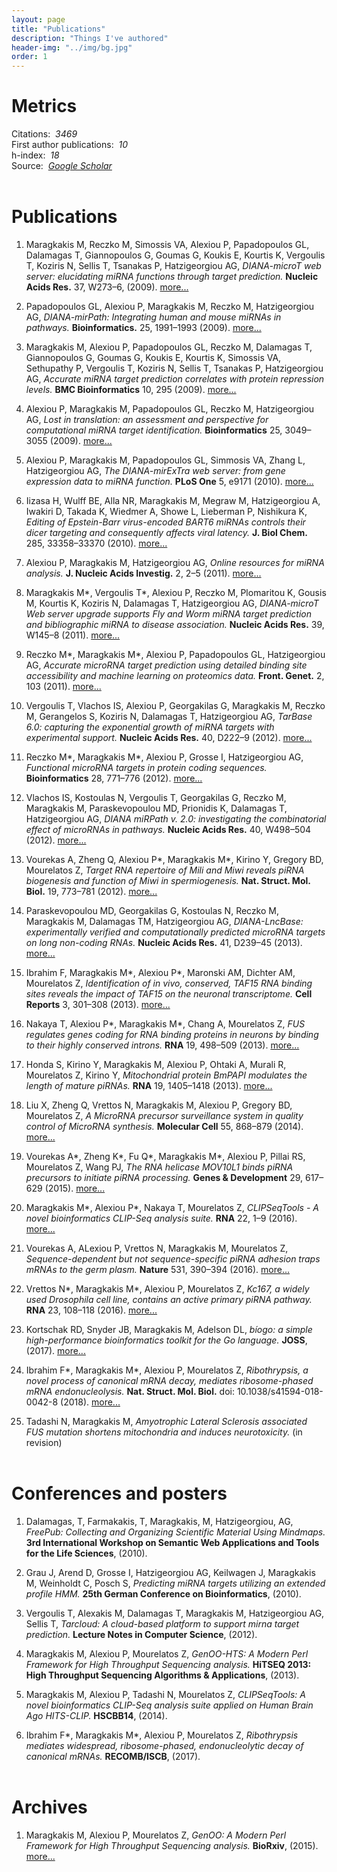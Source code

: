 ```yaml
---
layout: page
title: "Publications"
description: "Things I've authored"
header-img: "../img/bg.jpg"
order: 1
---
```


# Metrics
Citations: &nbsp;*3469*  
First author publications: &nbsp;*10*  
h-index: &nbsp;*18*   
Source: &nbsp;*[Google Scholar](https://scholar.google.com/citations?user=F3yZjVMAAAAJ)*
<br><br>

# Publications
1.  Maragkakis M, Reczko M, Simossis VA, Alexiou P, Papadopoulos GL, Dalamagas
T, Giannopoulos G, Goumas G, Koukis E, Kourtis K, Vergoulis T, Koziris N,
Sellis T, Tsanakas P, Hatzigeorgiou AG, *DIANA-microT web server: elucidating
miRNA functions through target prediction.* **Nucleic Acids Res.** 37,
W273–6, (2009).
[more...](http://nar.oxfordjournals.org/content/37/suppl_2/W273.abstract)

1.  Papadopoulos GL, Alexiou P, Maragkakis M, Reczko M, Hatzigeorgiou AG,
*DIANA-mirPath: Integrating human and mouse miRNAs in pathways.*
**Bioinformatics.** 25, 1991–1993 (2009).
[more...](http://bioinformatics.oxfordjournals.org/content/25/15/1991.abstract)

1.  Maragkakis M, Alexiou P, Papadopoulos GL, Reczko M, Dalamagas T,
Giannopoulos G, Goumas G, Koukis E, Kourtis K, Simossis VA, Sethupathy P,
Vergoulis T, Koziris N, Sellis T, Tsanakas P, Hatzigeorgiou AG, *Accurate
miRNA target prediction correlates with protein repression levels.* **BMC
Bioinformatics** 10, 295 (2009).
[more...](http://bmcbioinformatics.biomedcentral.com/articles/10.1186/1471-2105-10-295)

1.  Alexiou P, Maragkakis M, Papadopoulos GL, Reczko M, Hatzigeorgiou AG,
*Lost in translation: an assessment and perspective for computational miRNA
target identification.* **Bioinformatics** 25, 3049–3055 (2009).
[more...](http://bioinformatics.oxfordjournals.org/content/25/23/3049.abstract)

1.  Alexiou P, Maragkakis M, Papadopoulos GL, Simmosis VA, Zhang L,
Hatzigeorgiou AG, *The DIANA-mirExTra web server: from gene expression data
to miRNA function.* **PLoS One** 5, e9171 (2010).
[more...](http://journals.plos.org/plosone/article?id=10.1371/journal.pone.0009171)

1.  Iizasa H, Wulff BE, Alla NR, Maragkakis M, Megraw M, Hatzigeorgiou A,
Iwakiri D, Takada K, Wiedmer A, Showe L, Lieberman P, Nishikura K, *Editing
of Epstein-Barr virus-encoded BART6 miRNAs controls their dicer targeting and
consequently affects viral latency.* **J. Biol Chem.** 285, 33358–33370 (2010).
[more...](http://www.jbc.org/content/285/43/33358.abstract)

1.  Alexiou P, Maragkakis M, Hatzigeorgiou AG, *Online resources for miRNA
analysis.* **J. Nucleic Acids Investig.** 2, 2–5 (2011).
[more...](http://www.pagepress.org/journals/index.php/jnai/article/view/jnai.2011.e4)

1.  Maragkakis M\*, Vergoulis T\*, Alexiou P, Reczko M, Plomaritou K, Gousis M,
Kourtis K, Koziris N, Dalamagas T, Hatzigeorgiou AG, *DIANA-microT Web server
upgrade supports Fly and Worm miRNA target prediction and bibliographic miRNA
to disease association.* **Nucleic Acids Res.** 39, W145–8 (2011).
[more...](http://nar.oxfordjournals.org/content/39/suppl_2/W145.abstract)

1.  Reczko M\*, Maragkakis M\*, Alexiou P, Papadopoulos GL, Hatzigeorgiou AG,
*Accurate microRNA target prediction using detailed binding site accessibility
and machine learning on proteomics data.* **Front. Genet.** 2, 103 (2011).
[more...](http://journal.frontiersin.org/article/10.3389/fgene.2011.00103/abstract)

1.  Vergoulis T, Vlachos IS, Alexiou P, Georgakilas G, Maragkakis M, Reczko M,
Gerangelos S, Koziris N, Dalamagas T, Hatzigeorgiou AG, *TarBase 6.0:
capturing the exponential growth of miRNA targets with experimental support.*
**Nucleic Acids Res.** 40, D222–9 (2012).
[more...](http://nar.oxfordjournals.org/content/40/D1/D222.abstract)

1.  Reczko M\*, Maragkakis M\*, Alexiou P, Grosse I, Hatzigeorgiou AG,
*Functional microRNA targets in protein coding sequences.* **Bioinformatics**
28, 771–776 (2012).
[more...](http://bioinformatics.oxfordjournals.org/content/28/6/771.abstract)

1.  Vlachos IS, Kostoulas N, Vergoulis T, Georgakilas G, Reczko M, Maragkakis
M, Paraskevopoulou MD, Prionidis K, Dalamagas T, Hatzigeorgiou AG, *DIANA
miRPath v. 2.0: investigating the combinatorial effect of microRNAs in
pathways.* **Nucleic Acids Res.** 40, W498–504 (2012).
[more...](http://nar.oxfordjournals.org/content/40/W1/W498.abstract)

1.  Vourekas A, Zheng Q, Alexiou P\*, Maragkakis M\*, Kirino Y, Gregory BD,
Mourelatos Z, *Target RNA repertoire of Mili and Miwi reveals piRNA biogenesis
and function of Miwi in spermiogenesis.* **Nat. Struct. Mol. Biol.** 19,
773–781 (2012).
[more...](http://www.nature.com/nsmb/journal/v19/n8/full/nsmb.2347.html)

1.  Paraskevopoulou MD, Georgakilas G, Kostoulas N, Reczko M, Maragkakis M,
Dalamagas TM, Hatzigeorgiou AG, *DIANA-LncBase: experimentally verified and
computationally predicted microRNA targets on long non-coding RNAs.* **Nucleic
Acids Res.** 41, D239–45 (2013).
[more...](http://nar.oxfordjournals.org/content/41/D1/D239.abstract)

1.  Ibrahim F, Maragkakis M\*, Alexiou P\*, Maronski AM, Dichter AM,
Mourelatos Z, *Identification of in vivo, conserved, TAF15 RNA binding sites
reveals the impact of TAF15 on the neuronal transcriptome.* **Cell Reports**
3, 301–308 (2013).
[more...](http://www.cell.com/cell-reports/abstract/S2211-1247(13)00028-4)

1.  Nakaya T, Alexiou P\*, Maragkakis M\*, Chang A, Mourelatos Z, *FUS regulates
genes coding for RNA binding proteins in neurons by binding to their highly
conserved introns.* **RNA** 19, 498–509 (2013).
[more...](http://rnajournal.cshlp.org/content/19/4/498.abstract)

1.  Honda S, Kirino Y, Maragkakis M, Alexiou P, Ohtaki A, Murali R, Mourelatos
Z, Kirino Y, *Mitochondrial protein BmPAPI modulates the length of mature
piRNAs.* **RNA** 19, 1405–1418 (2013).
[more...](http://rnajournal.cshlp.org/content/19/10/1405.abstract)

1.  Liu X, Zheng Q, Vrettos N, Maragkakis M, Alexiou P, Gregory BD, Mourelatos
Z, *A MicroRNA precursor surveillance system in quality control of MicroRNA
synthesis.* **Molecular Cell** 55, 868–879 (2014).
[more...](http://www.cell.com/molecular-cell/abstract/S1097-2765(14)00610-8)

1.  Vourekas A\*, Zheng K\*, Fu Q\*, Maragkakis M\*, Alexiou P, Pillai RS,
Mourelatos Z, Wang PJ, *The RNA helicase MOV10L1 binds piRNA precursors to
initiate piRNA processing.* **Genes & Development** 29, 617–629 (2015).
[more...](http://genesdev.cshlp.org/content/early/2015/03/10/gad.254631.114)

1.  Maragkakis M\*, Alexiou P\*, Nakaya T, Mourelatos Z, *CLIPSeqTools - A novel
bioinformatics CLIP-Seq analysis suite.* **RNA** 22, 1–9 (2016).
[more...](http://rnajournal.cshlp.org/content/early/2015/11/17/rna.052167.115)

1.  Vourekas A, ALexiou P, Vrettos N, Maragkakis M, Mourelatos Z,
*Sequence-dependent but not sequence-specific piRNA adhesion traps mRNAs to
the germ plasm.* **Nature** 531, 390–394 (2016).
[more...](http://www.nature.com/nature/journal/v531/n7594/full/nature17150.html)

1. Vrettos N\*, Maragkakis M\*, Alexiou P, Mourelatos Z, *Kc167, a widely used
Drosophila cell line, contains an active primary piRNA pathway.* **RNA** 23, 108–118 (2016).
[more...](http://rnajournal.cshlp.org/content/early/2016/10/27/rna.059139.116.abstract)

1. Kortschak RD, Snyder JB, Maragkakis M, Adelson DL, *bíogo: a simple
high-performance bioinformatics toolkit for the Go language.* **JOSS**,
(2017).
[more...](http://joss.theoj.org/papers/10.21105/joss.00167)

1. Ibrahim F\*, Maragkakis M\*, Alexiou P, Mourelatos Z, *Ribothrypsis, a
novel process of canonical mRNA decay, mediates ribosome-phased mRNA
endonucleolysis.* **Nat. Struct. Mol. Biol.** doi: 10.1038/s41594-018-0042-8
(2018).
[more...](https://www.nature.com/articles/s41594-018-0042-8)

1. Tadashi N, Maragkakis M, *Amyotrophic Lateral Sclerosis associated FUS
mutation shortens mitochondria and induces neurotoxicity.* (in revision)
<br><br>


# Conferences and posters
1. Dalamagas, T, Farmakakis, T, Maragkakis, M, Hatzigeorgiou, AG, *FreePub:
Collecting and Organizing Scientific Material Using Mindmaps.* **3rd
International Workshop on Semantic Web Applications and Tools for the Life
Sciences**, (2010).

1. Grau J, Arend D, Grosse I, Hatzigeorgiou AG, Keilwagen J, Maragkakis M,
Weinholdt C, Posch S, *Predicting miRNA targets utilizing an extended profile
HMM.* **25th German Conference on Bioinformatics**, (2010).

1. Vergoulis T, Alexakis M, Dalamagas T, Maragkakis M, Hatzigeorgiou AG,
Sellis T, *Tarcloud: A cloud-based platform to support mirna target
prediction.* **Lecture Notes in Computer Science**, (2012).

1. Maragkakis M, Alexiou P, Mourelatos Z, *GenOO-HTS: A Modern Perl Framework
for High Throughput Sequencing analysis.* **HiTSEQ 2013: High Throughput
Sequencing Algorithms & Applications**, (2013).

1. Maragkakis M, Alexiou P, Tadashi N, Mourelatos Z, *CLIPSeqTools: A novel
bioinformatics CLIP-Seq analysis suite applied on Human Brain Ago HITS-CLIP.*
**HSCBB14**, (2014).

1. Ibrahim F\*, Maragkakis M\*, Alexiou P, Mourelatos Z,
*Ribothrypsis mediates widespread, ribosome-phased, endonucleolytic decay of
canonical mRNAs.* **RECOMB/ISCB**, (2017).
<br><br>

# Archives
1.  Maragkakis M, Alexiou P, Mourelatos Z, *GenOO: A Modern Perl Framework
for High Throughput Sequencing analysis.* **BioRxiv**, (2015).
[more...](http://biorxiv.org/content/early/2015/11/03/019265)
